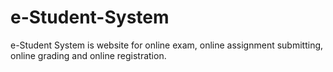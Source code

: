 # e-Student-System
e-Student System is website for online exam, online assignment submitting, online grading and online registration.
